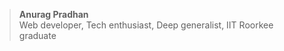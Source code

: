 >**Anurag Pradhan**  
>Web developer, Tech enthusiast, Deep generalist, IIT Roorkee graduate  









<!---
4nur4g/4nur4g is a ✨ special ✨ repository because its `README.md` (this file) appears on your GitHub profile.
You can click the Preview link to take a look at your changes.
--->
